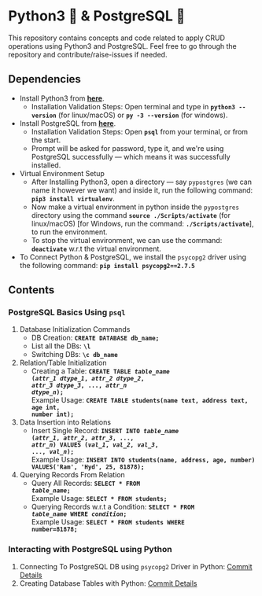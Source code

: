 # Python3 🐍 & PostgreSQL 🐘

This repository contains concepts and code related to apply CRUD operations using Python3 and PostgreSQL. Feel free to go through the repository and contribute/raise-issues if needed.

## Dependencies

- Install Python3 from **[here](https://www.python.org/downloads/)**.
  - Installation Validation Steps: Open terminal and type in **`python3 --version`** (for linux/macOS) or **`py -3 --version`** (for windows).
- Install PostgreSQL from **[here](https://www.postgresql.org/download/)**.
  - Installation Validation Steps: Open **`psql`** from your terminal, or from the start.
  - Prompt will be asked for password, type it, and we're using PostgreSQL successfully &mdash; which means it was successfully installed.
- Virtual Environment Setup
  - After Installing Python3, open a directory &mdash; say `pypostgres` (we can name it however we want) and inside it, run the following command: **`pip3 install virtualenv`**. 
  - Now make a virtual environment in python inside the `pypostgres` directory using the command **`source ./Scripts/activate`** (for linux/macOS) [for Windows, run the command: **`./Scripts/activate`**], to run the environment. 
  - To stop the virtual environment, we can use the command: **`deactivate`** w.r.t the virtual environment.
- To Connect Python & PostgreSQL, we install the `psycopg2` driver using the following command: **`pip install psycopg2==2.7.5`**

## Contents

### PostgreSQL Basics Using `psql`

1. Database Initialization Commands
   - DB Creation: **`CREATE DATABASE db_name;`**
   - List all the DBs: **`\l`**
   - Switching DBs: **`\c db_name`**
2. Relation/Table Initialization
   - Creating a Table: **<code>CREATE TABLE *table_name* (*attr_1* *dtype_1*, *attr_2* *dtype_2*, *attr_3* *dtype_3*, ..., *attr_n* *dtype_n*);</code>** <br>
   Example Usage: **<code>CREATE TABLE students(name text, address text, age int, number int);</code>**
3. Data Insertion into Relations
   - Insert Single Record: **<code>INSERT INTO *table_name* (*attr_1*, *attr_2*, *attr_3*, ..., *attr_n*) VALUES (*val_1*, *val_2*, *val_3*, ..., *val_n*);</code>** <br> Example Usage: **<code>INSERT INTO students(name, address, age, number) VALUES('Ram', 'Hyd', 25, 81878);</code>**
4. Querying Records From Relation
   - Query All Records: **<code>SELECT * FROM *table_name*;</code>** <br> Example Usage: **<code>SELECT * FROM students;</code>**
   - Querying Records w.r.t a Condition: **<code>SELECT * FROM *table_name* WHERE *condition*;</code>** <br> Example Usage: **<code>SELECT * FROM students WHERE number=81878;</code>**

### Interacting with PostgreSQL using Python

1. Connecting To PostgreSQL DB using `psycopg2` Driver in Python: [Commit Details](https://github.com/Ch-sriram/python-postgresql/commit/ce45a5c118e16affda50cd282006908e990242c0)
2. Creating Database Tables with Python: [Commit Details](https://github.com/Ch-sriram/python-postgresql/commit/5995ac6856236383a5cfb89bcdf8aefffbd94e69)
